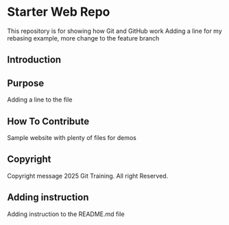 # Starter Web Repo
This repository is for showing how Git and GitHub work
Adding a line for my rebasing example, more change to the feature branch

## Introduction

## Purpose
Adding a line to the file

## How To Contribute
Sample website with plenty of files for demos

## Copyright
Copyright message
2025 Git Training. All right Reserved.

## Adding instruction
Adding instruction to the README.md file

